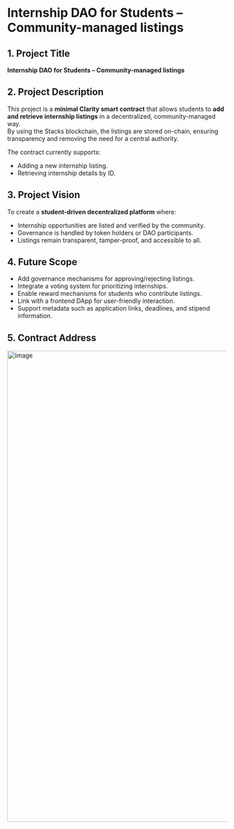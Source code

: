 # Internship DAO for Students – Community-managed listings

## 1. Project Title
**Internship DAO for Students – Community-managed listings**

## 2. Project Description
This project is a **minimal Clarity smart contract** that allows students to **add and retrieve internship listings** in a decentralized, community-managed way.  
By using the Stacks blockchain, the listings are stored on-chain, ensuring transparency and removing the need for a central authority.

The contract currently supports:
- Adding a new internship listing.
- Retrieving internship details by ID.

## 3. Project Vision
To create a **student-driven decentralized platform** where:
- Internship opportunities are listed and verified by the community.
- Governance is handled by token holders or DAO participants.
- Listings remain transparent, tamper-proof, and accessible to all.

## 4. Future Scope
- Add governance mechanisms for approving/rejecting listings.
- Integrate a voting system for prioritizing internships.
- Enable reward mechanisms for students who contribute listings.
- Link with a frontend DApp for user-friendly interaction.
- Support metadata such as application links, deadlines, and stipend information.

## 5. Contract Address
 
<img width="1920" height="1080" alt="image" src="https://github.com/user-attachments/assets/924714f7-621b-4c2b-ad9e-9ade4a67d3ec" />

